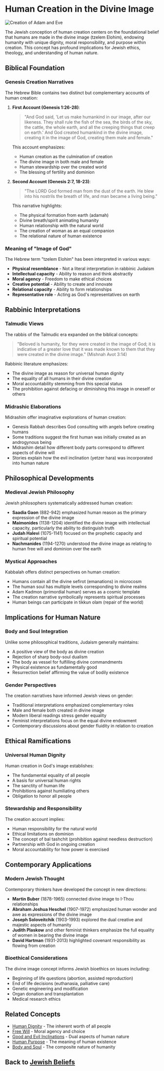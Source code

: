 # Human Creation in the Divine Image

![Creation of Adam and Eve](human_creation.jpg)

The Jewish conception of human creation centers on the foundational belief that humans are made in the divine image (tzelem Elohim), endowing humanity with unique dignity, moral responsibility, and purpose within creation. This concept has profound implications for Jewish ethics, theology, and understanding of human nature.

## Biblical Foundation

### Genesis Creation Narratives

The Hebrew Bible contains two distinct but complementary accounts of human creation:

1. **First Account (Genesis 1:26-28)**:
   > "And God said, 'Let us make humankind in our image, after our likeness. They shall rule the fish of the sea, the birds of the sky, the cattle, the whole earth, and all the creeping things that creep on earth.' And God created humankind in the divine image, creating it in the image of God, creating them male and female."

   This account emphasizes:
   - Human creation as the culmination of creation
   - The divine image in both male and female
   - Human stewardship over the created world
   - The blessing of fertility and dominion

2. **Second Account (Genesis 2:7, 18-23)**:
   > "The LORD God formed man from the dust of the earth. He blew into his nostrils the breath of life, and man became a living being."

   This narrative highlights:
   - The physical formation from earth (adamah)
   - Divine breath/spirit animating humanity
   - Human relationship with the natural world
   - The creation of woman as an equal companion
   - The relational nature of human existence

### Meaning of "Image of God"

The Hebrew term "tzelem Elohim" has been interpreted in various ways:

- **Physical resemblance** - Not a literal interpretation in rabbinic Judaism
- **Intellectual capacity** - Ability to reason and think abstractly
- **Moral agency** - Freedom to make ethical choices
- **Creative potential** - Ability to create and innovate
- **Relational capacity** - Ability to form relationships
- **Representative role** - Acting as God's representatives on earth

## Rabbinic Interpretations

### Talmudic Views

The rabbis of the Talmudic era expanded on the biblical concepts:

> "Beloved is humanity, for they were created in the image of God; it is indicative of a greater love that it was made known to them that they were created in the divine image." (Mishnah Avot 3:14)

Rabbinic literature emphasizes:
- The divine image as reason for universal human dignity
- The equality of all humans in their divine creation
- Moral accountability stemming from this special status
- The prohibition against defacing or diminishing this image in oneself or others

### Midrashic Elaborations

Midrashim offer imaginative explorations of human creation:

- Genesis Rabbah describes God consulting with angels before creating humans
- Some traditions suggest the first human was initially created as an androgynous being
- Midrashim detail how different body parts correspond to different aspects of divine will
- Stories explain how the evil inclination (yetzer hara) was incorporated into human nature

## Philosophical Developments

### Medieval Jewish Philosophy

Jewish philosophers systematically addressed human creation:

- **Saadia Gaon** (882-942) emphasized human reason as the primary expression of the divine image
- **Maimonides** (1138-1204) identified the divine image with intellectual capacity, particularly the ability to distinguish truth
- **Judah Halevi** (1075-1141) focused on the prophetic capacity and spiritual potential
- **Nachmanides** (1194-1270) understood the divine image as relating to human free will and dominion over the earth

### Mystical Approaches

Kabbalah offers distinct perspectives on human creation:

- Humans contain all the divine sefirot (emanations) in microcosm
- The human soul has multiple levels corresponding to divine realms
- Adam Kadmon (primordial human) serves as a cosmic template
- The creation narrative symbolically represents spiritual processes
- Human beings can participate in tikkun olam (repair of the world)

## Implications for Human Nature

### Body and Soul Integration

Unlike some philosophical traditions, Judaism generally maintains:
- A positive view of the body as divine creation
- Rejection of sharp body-soul dualism
- The body as vessel for fulfilling divine commandments
- Physical existence as fundamentally good
- Resurrection belief affirming the value of bodily existence

### Gender Perspectives

The creation narratives have informed Jewish views on gender:
- Traditional interpretations emphasized complementary roles
- Male and female both created in divine image
- Modern liberal readings stress gender equality
- Feminist interpretations focus on the equal divine endowment
- Contemporary discussions about gender fluidity in relation to creation

## Ethical Ramifications

### Universal Human Dignity

Human creation in God's image establishes:
- The fundamental equality of all people
- A basis for universal human rights
- The sanctity of human life
- Prohibitions against humiliating others
- Obligation to honor all people

### Stewardship and Responsibility

The creation account implies:
- Human responsibility for the natural world
- Ethical limitations on dominion
- The concept of bal tashchit (prohibition against needless destruction)
- Partnership with God in ongoing creation
- Moral accountability for how power is exercised

## Contemporary Applications

### Modern Jewish Thought

Contemporary thinkers have developed the concept in new directions:

- **Martin Buber** (1878-1965) connected divine image to I-Thou relationships
- **Abraham Joshua Heschel** (1907-1972) emphasized human wonder and awe as expressions of the divine image
- **Joseph Soloveitchik** (1903-1993) explored the dual creative and majestic aspects of humanity
- **Judith Plaskow** and other feminist thinkers emphasize the full equality of women in bearing the divine image
- **David Hartman** (1931-2013) highlighted covenant responsibility as flowing from creation

### Bioethical Considerations

The divine image concept informs Jewish bioethics on issues including:
- Beginning of life questions (abortion, assisted reproduction)
- End of life decisions (euthanasia, palliative care)
- Genetic engineering and modification
- Organ donation and transplantation
- Medical research ethics

## Related Concepts

- [Human Dignity](./human_dignity.md) - The inherent worth of all people
- [Free Will](./free_will.md) - Moral agency and choice
- [Good and Evil Inclinations](./yetzer_tov_hara.md) - Dual aspects of human nature
- [Human Purpose](./human_purpose.md) - The meaning of human existence
- [Body and Soul](./body_soul.md) - The composite nature of humanity

## Back to [Jewish Beliefs](./README.md)
